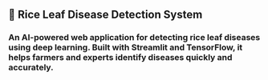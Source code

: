 ## 🌾 Rice Leaf Disease Detection System

### An AI-powered web application for detecting rice leaf diseases using deep learning. Built with **Streamlit** and **TensorFlow**, it helps farmers and experts identify diseases quickly and accurately.
